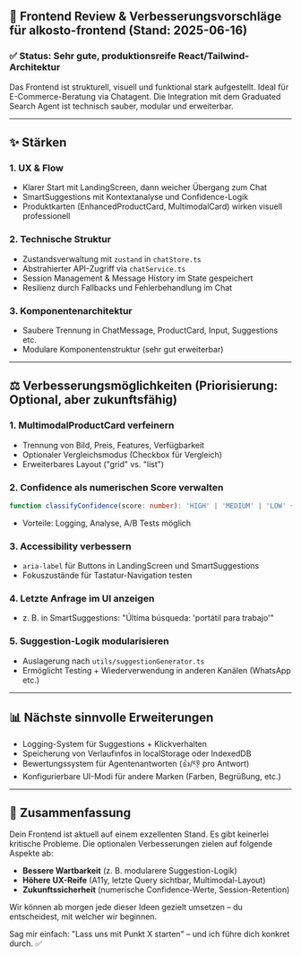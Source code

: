 ## 🧠 Frontend Review & Verbesserungsvorschläge für alkosto-frontend (Stand: 2025-06-16)

### ✅ Status: Sehr gute, produktionsreife React/Tailwind-Architektur

Das Frontend ist strukturell, visuell und funktional stark aufgestellt. Ideal für E-Commerce-Beratung via Chatagent. Die Integration mit dem Graduated Search Agent ist technisch sauber, modular und erweiterbar.

---

## ✨ Stärken

### 1. **UX & Flow**

- Klarer Start mit LandingScreen, dann weicher Übergang zum Chat
- SmartSuggestions mit Kontextanalyse und Confidence-Logik
- Produktkarten (EnhancedProductCard, MultimodalCard) wirken visuell professionell

### 2. **Technische Struktur**

- Zustandsverwaltung mit `zustand` in `chatStore.ts`
- Abstrahierter API-Zugriff via `chatService.ts`
- Session Management & Message History im State gespeichert
- Resilienz durch Fallbacks und Fehlerbehandlung im Chat

### 3. **Komponentenarchitektur**

- Saubere Trennung in ChatMessage, ProductCard, Input, Suggestions etc.
- Modulare Komponentenstruktur (sehr gut erweiterbar)

---

## ⚖️ Verbesserungsmöglichkeiten (Priorisierung: Optional, aber zukunftsfähig)

### 1. **MultimodalProductCard verfeinern**

- Trennung von Bild, Preis, Features, Verfügbarkeit
- Optionaler Vergleichsmodus (Checkbox für Vergleich)
- Erweiterbares Layout ("grid" vs. "list")

### 2. **Confidence als numerischen Score verwalten**

```ts
function classifyConfidence(score: number): 'HIGH' | 'MEDIUM' | 'LOW' { ... }
```

- Vorteile: Logging, Analyse, A/B Tests möglich

### 3. **Accessibility verbessern**

- `aria-label` für Buttons in LandingScreen und SmartSuggestions
- Fokuszustände für Tastatur-Navigation testen

### 4. **Letzte Anfrage im UI anzeigen**

- z. B. in SmartSuggestions: "Última búsqueda: 'portátil para trabajo'"

### 5. **Suggestion-Logik modularisieren**

- Auslagerung nach `utils/suggestionGenerator.ts`
- Ermöglicht Testing + Wiederverwendung in anderen Kanälen (WhatsApp etc.)

---

## 📊 Nächste sinnvolle Erweiterungen

- Logging-System für Suggestions + Klickverhalten
- Speicherung von Verlaufinfos in localStorage oder IndexedDB
- Bewertungssystem für Agentenantworten (👍/👎 pro Antwort)
- Konfigurierbare UI-Modi für andere Marken (Farben, Begrüßung, etc.)

---

## 📓 Zusammenfassung

Dein Frontend ist aktuell auf einem exzellenten Stand. Es gibt keinerlei kritische Probleme. Die optionalen Verbesserungen zielen auf folgende Aspekte ab:

- **Bessere Wartbarkeit** (z. B. modularere Suggestion-Logik)
- **Höhere UX-Reife** (A11y, letzte Query sichtbar, Multimodal-Layout)
- **Zukunftssicherheit** (numerische Confidence-Werte, Session-Retention)

Wir können ab morgen jede dieser Ideen gezielt umsetzen – du entscheidest, mit welcher wir beginnen.

Sag mir einfach: "Lass uns mit Punkt X starten" – und ich führe dich konkret durch. ✅

